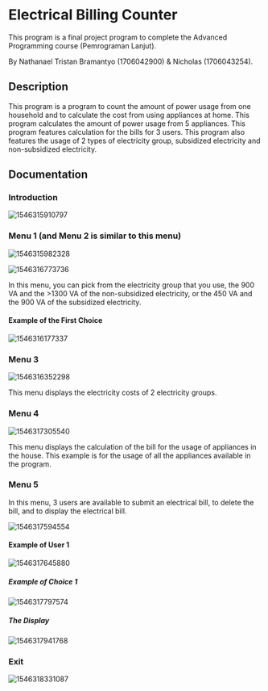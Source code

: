 # Electrical Billing Counter

This program is a final project program to complete the Advanced Programming course (Pemrograman Lanjut).

By Nathanael Tristan Bramantyo (1706042900) & Nicholas (1706043254).

## Description

This program is a program to count the amount of power usage from one household and to calculate the cost from using appliances at home. This program calculates the amount of power usage from 5 appliances. This program features calculation for the bills for 3 users. This program also features the usage of 2 types of electricity group, subsidized electricity and non-subsidized electricity.



## Documentation

### Introduction

![1546315910797](C:\Users\ASUS\AppData\Roaming\Typora\typora-user-images\1546315910797.png)

### Menu 1 (and Menu 2 is similar to this menu)

![1546315982328](C:\Users\ASUS\AppData\Roaming\Typora\typora-user-images\1546315982328.png)

![1546316773736](C:\Users\ASUS\AppData\Roaming\Typora\typora-user-images\1546316773736.png)

In this menu, you can pick from the electricity group that you use, the 900 VA and the >1300 VA of the non-subsidized electricity, or the 450 VA and the 900 VA of the subsidized electricity.

#### Example of the First Choice

![1546316177337](C:\Users\ASUS\AppData\Roaming\Typora\typora-user-images\1546316177337.png)

### Menu 3

![1546316352298](C:\Users\ASUS\AppData\Roaming\Typora\typora-user-images\1546316352298.png)

This menu displays the electricity costs of 2 electricity groups.

### Menu 4

![1546317305540](C:\Users\ASUS\AppData\Roaming\Typora\typora-user-images\1546317305540.png)

This menu displays the calculation of the bill for the usage of appliances in the house. This example is for the usage of all the appliances available in the program.

### Menu 5

In this menu, 3 users are available to submit an electrical bill, to delete the bill, and to display the electrical bill.

![1546317594554](C:\Users\ASUS\AppData\Roaming\Typora\typora-user-images\1546317594554.png)

#### Example of User 1

![1546317645880](C:\Users\ASUS\AppData\Roaming\Typora\typora-user-images\1546317645880.png)

##### Example of Choice 1

![1546317797574](C:\Users\ASUS\AppData\Roaming\Typora\typora-user-images\1546317797574.png)

##### The Display

![1546317941768](C:\Users\ASUS\AppData\Roaming\Typora\typora-user-images\1546317941768.png)

### Exit

![1546318331087](C:\Users\ASUS\AppData\Roaming\Typora\typora-user-images\1546318331087.png)

